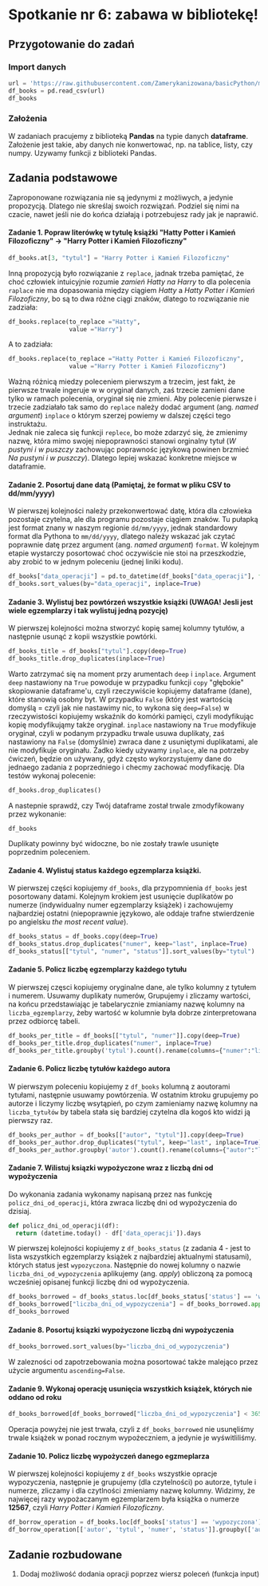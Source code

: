 # Spotkanie nr 6: zabawa w bibliotekę!
## Przygotowanie do zadań
### Import danych
```python
url = 'https://raw.githubusercontent.com/Zamerykanizowana/basicPython/main/6_spotkanie/books.csv'
df_books = pd.read_csv(url)
df_books
```
### Założenia
W zadaniach pracujemy z biblioteką **Pandas** na typie danych **dataframe**. Założenie jest takie, aby danych nie konwertować, np. na tablice, listy, czy numpy. Uzywamy funkcji z biblioteki Pandas.
## Zadania podstawowe
Zaproponowane rozwiązania nie są jedynymi z możliwych, a jedynie propozycją. Dlatego nie skreślaj swoich rozwiązań. Podziel się nimi na czacie, nawet jeśli nie do końca działają i potrzebujesz rady jak je naprawić.
#### Zadanie 1. Popraw literówkę w tytulę książki "Hatty Potter i Kamień Filozoficzny" &rarr; "Harry Potter i Kamień Filozoficzny"

```python
df_books.at[3, "tytul"] = "Harry Potter i Kamień Filozoficzny"
```
Inną propozycją było rozwiązanie z `replace`, jadnak trzeba pamiętać, że choć człowiek intuicyjnie rozumie *zamień Hatty na Harry* to dla polecenia `raplace` nie ma dopasowania między ciągiem *Hatty* a *Hatty Potter i Kamień Filozoficzny*, bo są to dwa różne ciągi znaków, dlatego to rozwiązanie nie zadziała:
```python
df_books.replace(to_replace ="Hatty",
                 value ="Harry")
```
A to zadziała:
```python
df_books.replace(to_replace ="Hatty Potter i Kamień Filozoficzny",
                 value ="Harry Potter i Kamień Filozoficzny")
```
Ważną różnicą miedzy poleceniem pierwszym a trzecim, jest fakt, że pierwsze trwale ingeruje w w oryginał danych, zaś trzecie zamieni dane tylko w ramach polecenia, oryginał się nie zmieni. Aby polecenie pierwsze i trzecie zadziałało tak samo do `replace` należy dodać argument (ang. *named argument*) `inplace` o którym szerzej powiemy w dalszej części tego instruktażu. <br>
Jednak nie zaleca się funkcji `replece`, bo może zdarzyć się, że zmienimy nazwę, która mimo swojej niepoprawności stanowi orginalny tytuł (*W pustyni i w puszczy* zachowując poprawnośc językową powinen brzmieć *Na pustyni i w puszczy*). Dlatego lepiej wskazać konkretne miejsce w dataframie.
#### Zadanie 2. Posortuj dane datą **(Pamiętaj, że format w pliku CSV to dd/mm/yyyy)**
W pierwszej kolejności należy przekonwertować datę, która dla człowieka pozostaje czytelna, ale dla programu pozostaje ciągiem znaków. Tu pułapką jest format znany w naszym regionie `dd/mm/yyyy`, jednak standardowy format dla Pythona to `mm/dd/yyyy`, dlatego należy wskazać jak czytać poprawnie datę przez argument (ang. *named argument*) `format`. W kolejnym etapie wystarczy posortować choć oczywiście nie stoi na przeszkodzie, aby zrobić to w jednym poleceniu (jednej liniki kodu).
```python
df_books["data_operacji"] = pd.to_datetime(df_books["data_operacji"], format="%d/%m/%Y")
df_books.sort_values(by="data_operacji", inplace=True)
```
#### Zadanie 3. Wylistuj bez powtórzeń wszystkie książki (UWAGA! Jesli jest wiele egzemplarzy i tak wylistuj jedną pozycję)
W pierwszej kolejności można stworzyć kopię samej kolumny tytułów, a następnie usunąć z kopii wszystkie powtórki.
```python
df_books_title = df_books["tytul"].copy(deep=True)
df_books_title.drop_duplicates(inplace=True)
```
Warto zatrzymać się na moment przy arumentach `deep` i `inplace`. Argument `deep` nastawiony na `True` powoduje w przypadku funkcji `copy` "głębokie" skopiowanie dataframe'u, czyli rzeczywiście kopiujemy dataframe (dane), które stanowią osobny byt. W przypadku `False` (który jest wartością domyślą = czyli jak nie nastawimy nic, to wykona się `deep=False`) w rzeczywistości kopiujemy wskaźnik do komórki pamięci, czyli modyfikując kopię modyfikująmy także oryginał. `inplace` nastawiony na `True` modyfikuje oryginał, czyli w podanym przypadku trwale usuwa duplikaty, zaś nastawiony na `False` (domyślnie) zwraca dane z usuniętymi duplikatami, ale nie modyfikuje oryginału. Żadko kiedy używamy `inplace`, ale na potrzeby ćwiczeń, będzie on używany, gdyż często wykorzystujemy dane do jednaego zadania z poprzedniego i checmy zachować modyfikację. Dla testów wykonaj polecenie:
```python 
df_books.drop_duplicates()
```
A nastepnie sprawdź, czy Twój dataframe został trwale zmodyfikowany przez wykonanie:
```
df_books
```
Duplikaty powinny być widoczne, bo nie zostały trawle usunięte poprzednim poleceniem.
#### Zadanie 4. Wylistuj status każdego egzemplarza książki.
W pierwszej części kopiujemy `df_books`, dla przypomnienia `df_books` jest posortowany datami. Kolejnym krokiem jest usunięcie duplikatów po numerze (indywidualny numer egzemplarzy książek) i zachowujemy najbardziej ostatni (niepoprawnie językowo, ale oddaje trafne stwierdzenie po angielsku *the most recent value*).
```python
df_books_status = df_books.copy(deep=True)
df_books_status.drop_duplicates("numer", keep="last", inplace=True)
df_books_status[["tytul", "numer", "status"]].sort_values(by="tytul")
```
#### Zadanie 5. Policz liczbę egzemplarzy każdego tytułu
W pierwszej częsci kopiujemy oryginalne dane, ale tylko kolumny z tytułem i numerem. Usuwamy duplikaty numerów, Grupujemy i zliczamy wartości, na końcu przedstawiając je tabelarycznie zmianiamy nazwę kolumny na `liczba_egzemplarzy`, żeby wartość w kolumnie była dobrze zinterpretowana przez odbiorcę tabeli. 
```python
df_books_per_title = df_books[["tytul", "numer"]].copy(deep=True)
df_books_per_title.drop_duplicates("numer", inplace=True)
df_books_per_title.groupby('tytul').count().rename(columns={"numer":"liczba_egzemplarzy"})
```
#### Zadanie 6. Policz liczbę tytułów każdego autora
W pierwszym poleceniu kopiujemy z `df_books` kolumną z aoutorami tytułami, następnie usuwamy powtórzenia. W ostatnim ktroku grupujemy po autorze i liczymy liczbę wsytąpień, po czym zamieniamy nazwę kolumny na `liczba_tytułów` by tabela stała się bardziej czytelna dla kogoś kto widzi ją pierwszy raz. 
```python
df_books_per_author = df_books[["autor", "tytul"]].copy(deep=True)
df_books_per_author.drop_duplicates("tytul", keep="last", inplace=True)
df_books_per_author.groupby('autor').count().rename(columns={"autor":"liczba_tytułów"})
```
#### Zadanie 7.  Wilistuj ksiązki wypożyczone wraz z liczbą dni od wypożyczenia
Do wykonania zadania wykonamy napisaną przez nas funkcję `policz_dni_od_operacji`, która zwraca liczbę dni od wypożyczenia do dzisiaj.
```python
def policz_dni_od_operacji(df):
  return (datetime.today() - df['data_operacji']).days
```
W pierwszej kolejności kopiujemy z `df_books_status` (z zadania 4 - jest to lista wszystkich egzemplarzy książek z najbardziej aktualnymi statusami), których status jest `wypozyczona`. Następnie do nowej kolumny o nazwie `liczba_dni_od_wypozyczenia` aplikujemy (ang. *apply*) obliczoną za pomocą wcześniej opisanej funkcji liczbę dni od wypożyczenia. 
```python
df_books_borrowed = df_books_status.loc[df_books_status['status'] == 'wypozyczona'].copy(deep=True)
df_books_borrowed["liczba_dni_od_wypozyczenia"] = df_books_borrowed.apply(policz_dni_od_operacji, axis=1)
df_books_borrowed
```
#### Zadanie 8. Posortuj ksiązki wypożyczone liczbą dni wypożyczenia
```python
df_books_borrowed.sort_values(by="liczba_dni_od_wypozyczenia")
```
W zalezności od zapotrzebowania można posortować także malejąco przez użycie argumentu `ascending=False`.
#### Zadanie 9. Wykonaj operację usunięcia wszystkich książek, których nie oddano od roku
```python
df_books_borrowed[df_books_borrowed["liczba_dni_od_wypozyczenia"] < 365]
```
Operacja powyżej nie jest trwała, czyli z `df_books_borrowed` nie usunęliśmy trwale książek w ponad rocznym wypożeczniem, a jedynie je wyświtliliśmy.
#### Zadanie 10. Policz liczbę wypożyczeń danego egzmeplarza
W pierwszej kolejności kopiujemy z `df_books` wszystkie opracje wypozyczenia, następnie je grupujemy (dla czytelności) po autorze, tytule i numerze, zliczamy i dla czytlności zmieniamy nazwę kolumny. Widzimy, że najwięcej razy wypożaczanym egzemplarzem była książka o numerze **12567**, czyli *Harry Potter i Kamień Filozoficzny*.
```python
df_borrow_operation = df_books.loc[df_books['status'] == 'wypozyczona'].copy(deep=True)
df_borrow_operation[['autor', 'tytul', 'numer', 'status']].groupby(['autor', 'tytul', 'numer']).count().rename(columns={"status":"liczba_wypożyczeń"})
```
## Zadanie rozbudowane
1. Dodaj możliwość dodania opracji poprzez wiersz poleceń (funkcja input)
